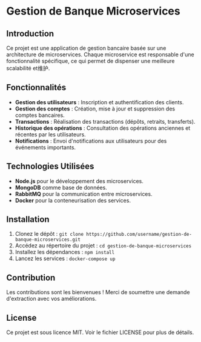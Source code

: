 # Gestion de Banque Microservices

## Introduction
Ce projet est une application de gestion bancaire basée sur une architecture de microservices. Chaque microservice est responsable d'une fonctionnalité spécifique, ce qui permet de dispenser une meilleure scalabilité et维护.

## Fonctionnalités
- **Gestion des utilisateurs** : Inscription et authentification des clients.
- **Gestion des comptes** : Création, mise à jour et suppression des comptes bancaires.
- **Transactions** : Réalisation des transactions (dépôts, retraits, transferts).
- **Historique des opérations** : Consultation des opérations anciennes et récentes par les utilisateurs.
- **Notifications** : Envoi d'notifications aux utilisateurs pour des événements importants.

## Technologies Utilisées
- **Node.js** pour le développement des microservices.
- **MongoDB** comme base de données.
- **RabbitMQ** pour la communication entre microservices.
- **Docker** pour la conteneurisation des services.

## Installation
1. Clonez le dépôt : `git clone https://github.com/username/gestion-de-banque-microservices.git`
2. Accédez au répertoire du projet : `cd gestion-de-banque-microservices`
3. Installez les dépendances : `npm install`
4. Lancez les services : `docker-compose up`

## Contribution
Les contributions sont les bienvenues ! Merci de soumettre une demande d'extraction avec vos améliorations.

## License
Ce projet est sous licence MIT. Voir le fichier LICENSE pour plus de détails.
